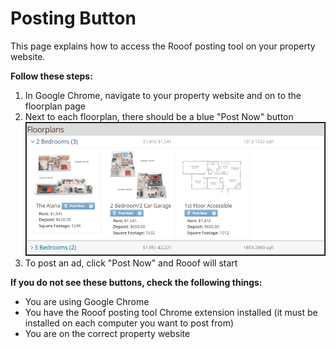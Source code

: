 # Posting Button
This page explains how to access the Rooof posting tool on your property website.

**Follow these steps:**
1. In Google Chrome, navigate to your property website and on to the floorplan page
2. Next to each floorplan, there should be a blue "Post Now" button
![](button1.jpg)
3. To post an ad, click "Post Now" and Rooof will start


**If you do not see these buttons, check the following things:**
- You are using Google Chrome
- You have the Rooof posting tool Chrome extension installed (it must be installed on each computer you want to post from)
- You are on the correct property website
